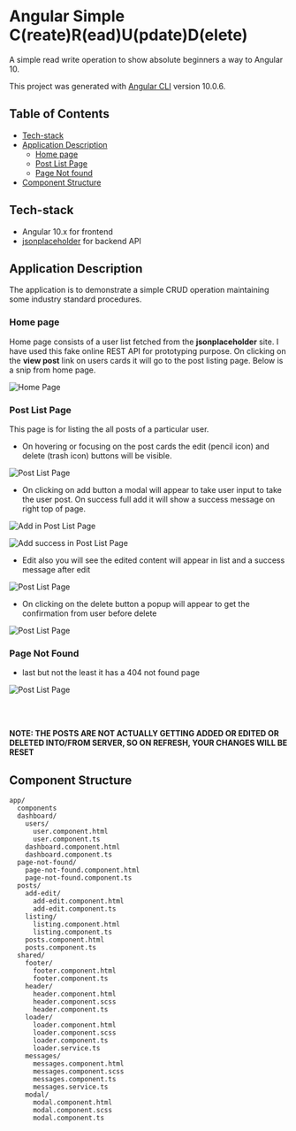 # Angular Simple C(reate)R(ead)U(pdate)D(elete)

A simple read write operation to show absolute beginners a way to Angular 10.

This project was generated with [Angular CLI](https://github.com/angular/angular-cli) version 10.0.6.


## Table of Contents

- [Tech-stack](#tech-stack)
- [Application Description](#application-description)
  - [Home page](#home-page)
  - [Post List Page](#post-list-page)
  - [Page Not found](#page-not-found)
- [Component Structure](#component-structure)


## Tech-stack
- Angular 10.x for frontend 
- [jsonplaceholder](https://jsonplaceholder.typicode.com/) for backend API

## Application Description
The application is to demonstrate a simple CRUD operation maintaining some industry standard procedures.

### Home page
Home page consists of a user list fetched from the **jsonplaceholder** site. I have used this fake online REST API for prototyping purpose. On clicking on the **view post** link on users cards it will go to the post listing page.
Below is a snip from home page.

![Home Page](./snips/homepage.jpg)

### Post List Page
This page is for listing the all posts of a particular user. 
- On hovering or focusing on the post cards the edit (pencil icon) and delete (trash icon) buttons will be visible.

![Post List Page](./snips/postlist.jpg)

- On clicking on add button a modal will appear to take user input to take the user post. On success full add it will show a success message on right top of page.

![Add in Post List Page](./snips/addpost.jpg)

![Add success in Post List Page](./snips/addsuccess.jpg)

- Edit also you will see the edited content will appear in list and a success message after edit

![Post List Page](./snips/editpost.jpg)

- On clicking on the delete button a popup will appear to get the confirmation from user before delete

![Post List Page](./snips/delpost.jpg)

### Page Not Found
- last but not the least it has a 404 not found page

![Post List Page](./snips/notfound.jpg)

<br/><br/>

**NOTE: THE POSTS ARE NOT ACTUALLY GETTING ADDED OR EDITED OR DELETED INTO/FROM SERVER, SO ON REFRESH, YOUR CHANGES WILL BE RESET**

## Component Structure

```
app/
  components
  dashboard/
    users/
      user.component.html
      user.component.ts
    dashboard.component.html
    dashboard.component.ts
  page-not-found/
    page-not-found.component.html
    page-not-found.component.ts
  posts/
    add-edit/
      add-edit.component.html
      add-edit.component.ts
    listing/
      listing.component.html
      listing.component.ts
    posts.component.html
    posts.component.ts
  shared/
    footer/
      footer.component.html
      footer.component.ts
    header/
      header.component.html
      header.component.scss
      header.component.ts
    loader/
      loader.component.html
      loader.component.scss
      loader.component.ts
      loader.service.ts
    messages/
      messages.component.html
      messages.component.scss
      messages.component.ts
      messages.service.ts
    modal/
      modal.component.html
      modal.component.scss
      modal.component.ts
```

